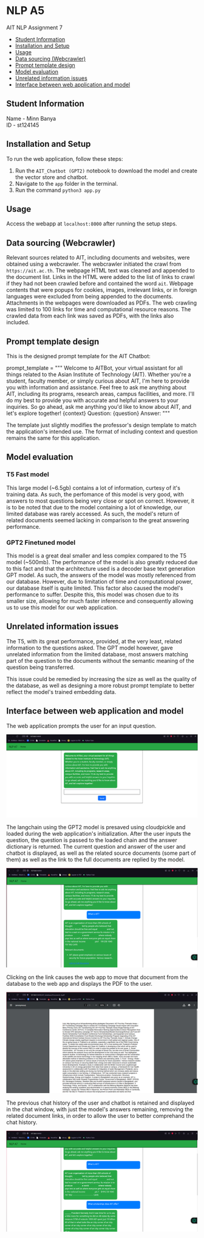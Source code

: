 # NLP A5
 AIT NLP Assignment 7

- [Student Information](#student-information)
- [Installation and Setup](#installation-and-setup)
- [Usage](#usage)
- [Data sourcing (Webcrawler)](#data-sourcing-webcrawler)
- [Prompt template design](#prompt-template-design)
- [Model evaluation](#model-evaluation)
- [Unrelated information issues](#unrelated-information-issues)
- [Interface between web application and model](#interface-between-web-application-and-model)


## Student Information
Name - Minn Banya  
ID - st124145

## Installation and Setup
To run the web application, follow these steps:
1. Run the `AIT_Chatbot (GPT2)` notebook to download the model and create the vector store and chatbot.
2. Navigate to the `app` folder in the terminal.
3. Run the command `python3 app.py`

## Usage
Access the webapp at `localhost:8000` after running the setup steps.

## Data sourcing (Webcrawler)
Relevant sources related to AIT, including documents and websites, were obtained using a webcrawler. The webcrawler initiated the crawl from `https://ait.ac.th`. The webpage HTML text was cleaned and appended to the document list. Links in the HTML were added to the list of links to crawl if they had not been crawled before and contained the word `ait`. Webpage contents that were popups for cookies, images, irrelevant links, or in foreign languages were excluded from being appended to the documents. Attachments in the webpages were downloaded as PDFs. The web crawling was limited to 100 links for time and computational resource reasons. The crawled data from each link was saved as PDFs, with the links also included.

## Prompt template design
This is the designed prompt template for the AIT Chatbot:  

prompt_template = """
Welcome to AITBot, your virtual assistant for all things related to the Asian Institute of Technology (AIT).
Whether you're a student, faculty member, or simply curious about AIT, I'm here to provide you with information and assistance.
Feel free to ask me anything about AIT, including its programs, research areas, campus facilities, and more.
I'll do my best to provide you with accurate and helpful answers to your inquiries.
So go ahead, ask me anything you'd like to know about AIT, and let's explore together!
{context}
Question: {question}
Answer:
"""

The template just slightly modifies the professor's design template to match the application's intended use. The format of including context and question remains the same for this application.

## Model evaluation
### T5 Fast model
This large model (~6.5gb) contains a lot of information, curtesy of it's training data. As such, the perfomance of this model is very good, with answers to most questions being very close or spot on correct. However, it is to be noted that due to the model containing a lot of knowledge, our limited database was rarely accessed. As such, the model's return of related documents seemed lacking in comparison to the great answering performance.

### GPT2 Finetuned model
This model is a great deal smaller and less complex compared to the T5 model (~500mb). The performance of the model is also greatly reduced due to this fact and that the architecture used is a decoder base text generation GPT model. As such, the answers of the model was mostly referenced from our database. However, due to limitation of time and computational power, our database itself is quite limited. This factor also caused the model's performance to suffer. Despite this, this model was chosen due to its smaller size, allowing for much faster inference and consequently allowing us to use this model for our web application.

## Unrelated information issues
The T5, with its great performance, provided, at the very least, related information to the questions asked. The GPT model however, gave unrelated information from the limited database, most answers matching part of the question to the documents without the semantic meaning of the question being transferred. 

This issue could be remedied by increasing the size as well as the quality of the database, as well as designing a more robust prompt template to better reflect the model's trained embedding data.

## Interface between web application and model
The web application prompts the user for an input question.

![alt text](image.png)

The langchain using the GPT2 model is presaved using cloudpickle and loaded during the web application's initialization. After the user inputs the question, the question is passed to the loaded chain and the answer dictionary is returned. The current question and answer of the user and chatbot is displayed, as well as the related source documents (some part of them) as well as the link to the full documents are replied by the model.

![alt text](image-1.png)

Clicking on the link causes the web app to move that document from the database to the web app and displays the PDF to the user.

![alt text](image-2.png)

The previous chat history of the user and chatbot is retained and displayed in the chat window, with just the model's answers remaining, removing the related document links, in order to allow the user to better comprehand the chat history.

![alt text](image-3.png)
